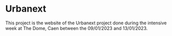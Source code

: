 # Urbanext

This project is the website of the Urbanext project done during the intensive week at The Dome, Caen between the 09/01/2023 and 13/01/2023.
